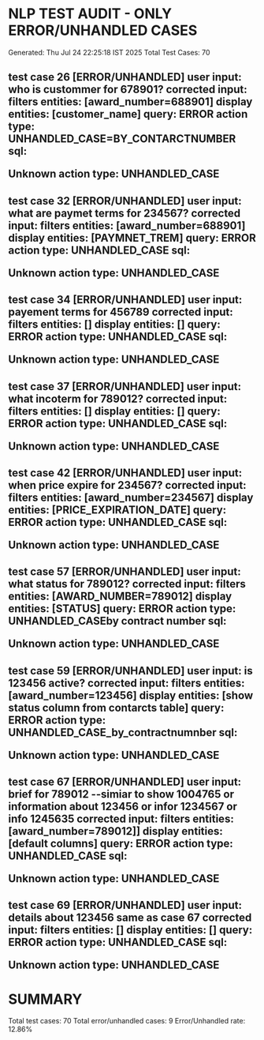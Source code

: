 NLP TEST AUDIT - ONLY ERROR/UNHANDLED CASES
============================================
Generated: Thu Jul 24 22:25:18 IST 2025
Total Test Cases: 70

test case 26 [ERROR/UNHANDLED]
user input: who is custommer for 678901?
corrected input: 
filters entities: [award_number=688901]
display entities: [customer_name]
query: ERROR
action type: UNHANDLED_CASE=BY_CONTARCTNUMBER
sql: <p><b>Unknown action type:</b> UNHANDLED_CASE</p>
--------------------------------------------------
test case 32 [ERROR/UNHANDLED]
user input: what are paymet terms for 234567?
corrected input: 
filters entities: [award_number=688901]
display entities: [PAYMNET_TREM]
query: ERROR
action type: UNHANDLED_CASE
sql: <p><b>Unknown action type:</b> UNHANDLED_CASE</p>
--------------------------------------------------
test case 34 [ERROR/UNHANDLED]
user input: payement terms for 456789
corrected input: 
filters entities: []
display entities: []
query: ERROR
action type: UNHANDLED_CASE
sql: <p><b>Unknown action type:</b> UNHANDLED_CASE</p>
--------------------------------------------------
test case 37 [ERROR/UNHANDLED]
user input: what incoterm for 789012?
corrected input: 
filters entities: []
display entities: []
query: ERROR
action type: UNHANDLED_CASE
sql: <p><b>Unknown action type:</b> UNHANDLED_CASE</p>
--------------------------------------------------
test case 42 [ERROR/UNHANDLED]
user input: when price expire for 234567?
corrected input: 
filters entities: [award_number=234567]
display entities: [PRICE_EXPIRATION_DATE]
query: ERROR
action type: UNHANDLED_CASE
sql: <p><b>Unknown action type:</b> UNHANDLED_CASE</p>
--------------------------------------------------
test case 57 [ERROR/UNHANDLED]
user input: what status for 789012?
corrected input: 
filters entities: [AWARD_NUMBER=789012]
display entities: [STATUS]
query: ERROR
action type: UNHANDLED_CASEby contract number
sql: <p><b>Unknown action type:</b> UNHANDLED_CASE</p>
--------------------------------------------------
test case 59 [ERROR/UNHANDLED]
user input: is 123456 active?
corrected input: 
filters entities: [award_number=123456]
display entities: [show status column from contarcts table]
query: ERROR
action type: UNHANDLED_CASE_by_contractnumnber
sql: <p><b>Unknown action type:</b> UNHANDLED_CASE</p>
--------------------------------------------------
test case 67 [ERROR/UNHANDLED]
user input: brief for 789012 --simiar to show 1004765 or information about 123456 or infor 1234567 or info 1245635
corrected input: 
filters entities: [award_number=789012]]
display entities: [default columns]
query: ERROR
action type: UNHANDLED_CASE
sql: <p><b>Unknown action type:</b> UNHANDLED_CASE</p>
--------------------------------------------------
test case 69 [ERROR/UNHANDLED]
user input: details about 123456 same as case 67
corrected input: 
filters entities: []
display entities: []
query: ERROR
action type: UNHANDLED_CASE
sql: <p><b>Unknown action type:</b> UNHANDLED_CASE</p>
--------------------------------------------------

SUMMARY
=======
Total test cases: 70
Total error/unhandled cases: 9
Error/Unhandled rate: 12.86%
